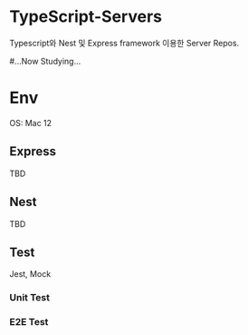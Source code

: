 # TypeScript-Servers
Typescript와 Nest 및 Express framework 이용한 Server Repos.

#...Now Studying...

# Env
OS: Mac 12

## Express
TBD
## Nest
TBD
## Test
Jest, Mock
### Unit Test
### E2E Test
